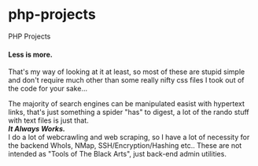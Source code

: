 # php-projects
PHP Projects

<h4>Less is more.</h4>
<p>That's my way of looking at it at least, so most of these are stupid simple and don't require much other than some really nifty css files I took out of the code for your sake...</p>
<p>The majority of search engines can be manipulated easist with hypertext links, that's just something a spider "has" to digest, a lot of the rando stuff with text files is just that.<br><b><em>It Always Works.</em></b><br>
I do a lot of webcrawling and web scraping, so I have a lot of necessity for the backend WhoIs, NMap, SSH/Encryption/Hashing etc..
These are not intended as "Tools of The Black Arts", just back-end admin utilities.</p>
